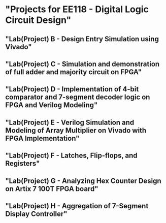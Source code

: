 # "Projects for EE118 - Digital Logic Circuit Design"
 
## "Lab(Project) B - Design Entry Simulation using Vivado"
## "Lab(Project) C - Simulation and demonstration of full adder and majority circuit on FPGA"
## "Lab(Project) D - Implementation of 4-bit comparator and 7-segment decoder logic on FPGA and Verilog Modeling"
## "Lab(Project) E - Verilog Simulation and Modeling of Array Multiplier on Vivado with FPGA Implementation"
## "Lab(Project) F - Latches, Flip-flops, and Registers"
## "Lab(Project) G - Analyzing Hex Counter Design on Artix 7 100T FPGA board"
## "Lab(Project) H - Aggregation of 7-Segment Display Controller"
